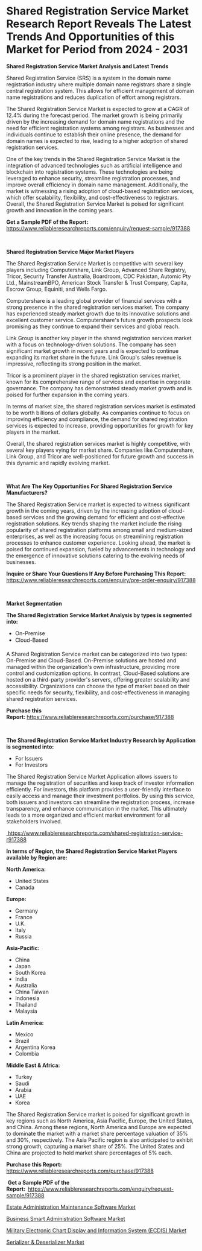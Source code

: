 <p><h1>Shared Registration Service Market Research Report Reveals The Latest Trends And Opportunities of this Market for Period from 2024 - 2031</h1></p><p><strong>Shared Registration Service Market Analysis and Latest Trends</strong></p>
<p><p>Shared Registration Service (SRS) is a system in the domain name registration industry where multiple domain name registrars share a single central registration system. This allows for efficient management of domain name registrations and reduces duplication of effort among registrars. </p><p>The Shared Registration Service Market is expected to grow at a CAGR of 12.4% during the forecast period. The market growth is being primarily driven by the increasing demand for domain name registrations and the need for efficient registration systems among registrars. As businesses and individuals continue to establish their online presence, the demand for domain names is expected to rise, leading to a higher adoption of shared registration services.</p><p>One of the key trends in the Shared Registration Service Market is the integration of advanced technologies such as artificial intelligence and blockchain into registration systems. These technologies are being leveraged to enhance security, streamline registration processes, and improve overall efficiency in domain name management. Additionally, the market is witnessing a rising adoption of cloud-based registration services, which offer scalability, flexibility, and cost-effectiveness to registrars. Overall, the Shared Registration Service Market is poised for significant growth and innovation in the coming years.</p></p>
<p><strong>Get a Sample PDF of the Report:&nbsp;</strong> <a href="https://www.reliableresearchreports.com/enquiry/request-sample/917388">https://www.reliableresearchreports.com/enquiry/request-sample/917388</a></p>
<p>&nbsp;</p>
<p><strong>Shared Registration Service Major Market Players</strong></p>
<p><p>The Shared Registration Service Market is competitive with several key players including Computershare, Link Group, Advanced Share Registry, Tricor, Security Transfer Australia, Boardroom, CDC Pakistan, Automic Pty Ltd., MainstreamBPO, American Stock Transfer & Trust Company, Capita, Escrow Group, Equiniti, and Wells Fargo.</p><p>Computershare is a leading global provider of financial services with a strong presence in the shared registration services market. The company has experienced steady market growth due to its innovative solutions and excellent customer service. Computershare's future growth prospects look promising as they continue to expand their services and global reach.</p><p>Link Group is another key player in the shared registration services market with a focus on technology-driven solutions. The company has seen significant market growth in recent years and is expected to continue expanding its market share in the future. Link Group's sales revenue is impressive, reflecting its strong position in the market.</p><p>Tricor is a prominent player in the shared registration services market, known for its comprehensive range of services and expertise in corporate governance. The company has demonstrated steady market growth and is poised for further expansion in the coming years.</p><p>In terms of market size, the shared registration services market is estimated to be worth billions of dollars globally. As companies continue to focus on improving efficiency and compliance, the demand for shared registration services is expected to increase, providing opportunities for growth for key players in the market.</p><p>Overall, the shared registration services market is highly competitive, with several key players vying for market share. Companies like Computershare, Link Group, and Tricor are well-positioned for future growth and success in this dynamic and rapidly evolving market.</p></p>
<p>&nbsp;</p>
<p><strong>What Are The Key Opportunities For Shared Registration Service Manufacturers?</strong></p>
<p><p>The Shared Registration Service market is expected to witness significant growth in the coming years, driven by the increasing adoption of cloud-based services and the growing demand for efficient and cost-effective registration solutions. Key trends shaping the market include the rising popularity of shared registration platforms among small and medium-sized enterprises, as well as the increasing focus on streamlining registration processes to enhance customer experience. Looking ahead, the market is poised for continued expansion, fueled by advancements in technology and the emergence of innovative solutions catering to the evolving needs of businesses.</p></p>
<p><strong>Inquire or Share Your Questions If Any Before Purchasing This Report:</strong> <a href="https://www.reliableresearchreports.com/enquiry/pre-order-enquiry/917388">https://www.reliableresearchreports.com/enquiry/pre-order-enquiry/917388</a></p>
<p>&nbsp;</p>
<p><strong>Market Segmentation</strong></p>
<p><strong>The Shared Registration Service Market Analysis by types is segmented into:</strong></p>
<p><ul><li>On-Premise</li><li>Cloud-Based</li></ul></p>
<p><p>A Shared Registration Service market can be categorized into two types: On-Premise and Cloud-Based. On-Premise solutions are hosted and managed within the organization's own infrastructure, providing more control and customization options. In contrast, Cloud-Based solutions are hosted on a third-party provider's servers, offering greater scalability and accessibility. Organizations can choose the type of market based on their specific needs for security, flexibility, and cost-effectiveness in managing shared registration services.</p></p>
<p><strong>Purchase this Report:&nbsp;</strong><a href="https://www.reliableresearchreports.com/purchase/917388">https://www.reliableresearchreports.com/purchase/917388</a></p>
<p>&nbsp;</p>
<p><strong>The Shared Registration Service Market Industry Research by Application is segmented into:</strong></p>
<p><ul><li>For Issuers</li><li>For Investors</li></ul></p>
<p><p>The Shared Registration Service Market Application allows issuers to manage the registration of securities and keep track of investor information efficiently. For investors, this platform provides a user-friendly interface to easily access and manage their investment portfolios. By using this service, both issuers and investors can streamline the registration process, increase transparency, and enhance communication in the market. This ultimately leads to a more organized and efficient market environment for all stakeholders involved.</p></p>
<p><a href="https://www.reliableresearchreports.com/shared-registration-service-r917388">&nbsp;https://www.reliableresearchreports.com/shared-registration-service-r917388</a></p>
<p><strong>In terms of Region, the Shared Registration Service Market Players available by Region are:</strong></p>
<p>
    <p> <strong> North America: </strong>
        <ul>
            <li>United States</li>
            <li>Canada</li>
        </ul>
        </p> 
    <p> <strong> Europe: </strong>
        <ul>
            <li>Germany</li>
            <li>France</li>
            <li>U.K.</li>
            <li>Italy</li>
            <li>Russia</li>
        </ul>
        </p> 
    <p> <strong> Asia-Pacific: </strong>
        <ul>
            <li>China</li>
            <li>Japan</li>
            <li>South Korea</li>
            <li>India</li>
            <li>Australia</li>
            <li>China Taiwan</li>
            <li>Indonesia</li>
            <li>Thailand</li>
            <li>Malaysia</li>
        </ul>
        </p> 
    <p> <strong> Latin America: </strong>
        <ul>
            <li>Mexico</li>
            <li>Brazil</li>
            <li>Argentina Korea</li>
            <li>Colombia</li>
        </ul>
        </p> 
    <p> <strong> Middle East & Africa: </strong>
        <ul>
            <li>Turkey</li>
            <li>Saudi</li>
            <li>Arabia</li>
            <li>UAE</li>
            <li>Korea</li>
        </ul>
    </p>
    </p>
<p><p>The Shared Registration Service market is poised for significant growth in key regions such as North America, Asia Pacific, Europe, the United States, and China. Among these regions, North America and Europe are expected to dominate the market with a market share percentage valuation of 35% and 30%, respectively. The Asia Pacific region is also anticipated to exhibit strong growth, capturing a market share of 25%. The United States and China are projected to hold market share percentages of 5% each.</p></p>
<p><strong>Purchase this Report: </strong><a href="https://www.reliableresearchreports.com/purchase/917388">https://www.reliableresearchreports.com/purchase/917388</a></p>
<p>&nbsp;<strong>Get a Sample PDF of the Report:&nbsp;&nbsp;</strong><a href="https://www.reliableresearchreports.com/enquiry/request-sample/917388">https://www.reliableresearchreports.com/enquiry/request-sample/917388</a></p>
<p><strong></strong></p>
<p><p><a href="https://github.com/susanjprice2023/Market-Research-Report-List-1/blob/main/estate-administration-maintenance-software-market.md">Estate Administration Maintenance Software Market</a></p><p><a href="https://github.com/ElmoRunolfsson2023/Market-Research-Report-List-1/blob/main/business-smart-administration-software-market.md">Business Smart Administration Software Market</a></p><p><a href="https://www.linkedin.com/pulse/military-electronic-chart-display-information-system-ecdis-market-cnqwe?trackingId=cayeOThylC1310ghZmL%2BEg%3D%3D">Military Electronic Chart Display and Information System (ECDIS) Market</a></p><p><a href="https://www.linkedin.com/pulse/serializer-amp-deserializer-market-share-evolution-growth-tejuf">Serializer & Deserializer Market</a></p></p>